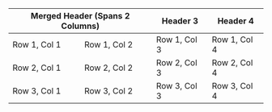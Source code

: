 <!DOCTYPE html>
<html lang="en">
<head>
</head>
<body>
<table>
<thead>
<tr><th colspan="2">Merged Header (Spans 2 Columns)</th>
<th>Header 3</th>
<th>Header 4</th>
</tr>
</thead>
<tbody>
<tr>
<td>Row 1, Col 1</td>
<td>Row 1, Col 2</td>
<td>Row 1, Col 3</td>
<td>Row 1, Col 4</td>
</tr>
<tr>
<td>Row 2, Col 1</td>
<td>Row 2, Col 2</td>
<td>Row 2, Col 3</td>
<td>Row 2, Col 4</td>
</tr>
<tr>
<td>Row 3, Col 1</td>
<td>Row 3, Col 2</td>
<td>Row 3, Col 3</td>
<td>Row 3, Col 4</td>
</tr>
</tbody>
</table>
</body>
</html>

